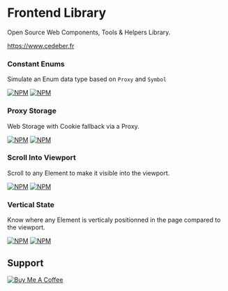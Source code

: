 # Frontend Library
Open Source Web Components, Tools & Helpers Library.

https://www.cedeber.fr

### Constant Enums
Simulate an Enum data type based on `Proxy` and `Symbol`

[![NPM](https://img.shields.io/npm/v/@cedeber/constant-enums.svg)](https://www.npmjs.com/package/@cedeber/constant-enums)
[![NPM](https://img.shields.io/github/last-commit/cedeber/constant-enums.svg)](https://github.com/cedeber/constant-enums)

### Proxy Storage
Web Storage with Cookie fallback via a Proxy.

[![NPM](https://img.shields.io/npm/v/@cedeber/proxy-storage.svg)](https://www.npmjs.com/package/@cedeber/proxy-storage)
[![NPM](https://img.shields.io/github/last-commit/cedeber/proxy-storage.svg)](https://github.com/cedeber/proxy-storage)

### Scroll Into Viewport
Scroll to any Element to make it visible into the viewport.

[![NPM](https://img.shields.io/npm/v/@cedeber/scroll-into-viewport.svg)](https://www.npmjs.com/package/@cedeber/scroll-into-viewport)
[![NPM](https://img.shields.io/github/last-commit/cedeber/scroll-into-viewport.svg)](https://github.com/cedeber/scroll-into-viewport)

### Vertical State
Know where any Element is verticaly positionned in the page compared to the viewport.

[![NPM](https://img.shields.io/npm/v/@cedeber/vertical-state.svg)](https://www.npmjs.com/package/@cedeber/vertical-state)
[![NPM](https://img.shields.io/github/last-commit/cedeber/vertical-state.svg)](https://github.com/cedeber/vertical-state)

## Support
[![Buy Me A Coffee](https://www.buymeacoffee.com/assets/img/custom_images/orange_img.png)](https://www.buymeacoffee.com/cedeber)
